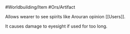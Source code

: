 #Worldbuilding/Item #Ors/Artifact 

Allows wearer to see spirits like Arouran opinion [[Users]]. 

It causes damage to eyesight if used for too long. 
